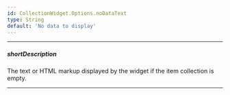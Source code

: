 ```yaml
---
id: CollectionWidget.Options.noDataText
type: String
default: 'No data to display'
---
```

---
##### shortDescription
The text or HTML markup displayed by the widget if the item collection is empty.

---
